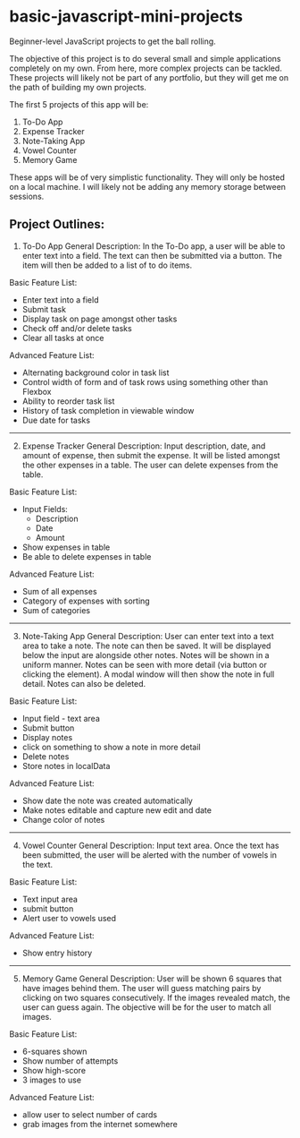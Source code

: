 # basic-javascript-mini-projects

Beginner-level JavaScript projects to get the ball rolling.

The objective of this project is to do several small and simple applications completely on my own. From here, more complex projects can be tackled. These projects will likely not be part of any portfolio, but they will get me on the path of building my own projects.

The first 5 projects of this app will be:

1. To-Do App
2. Expense Tracker
3. Note-Taking App
4. Vowel Counter
5. Memory Game

These apps will be of very simplistic functionality. They will only be hosted on a local machine. I will likely not be adding any memory storage between sessions.

## Project Outlines:

1. To-Do App
   General Description: In the To-Do app, a user will be able to enter text into a field. The text can then be submitted via a button. The item will then be added to a list of to do items.

Basic Feature List:

- Enter text into a field
- Submit task
- Display task on page amongst other tasks
- Check off and/or delete tasks
- Clear all tasks at once

Advanced Feature List:

- Alternating background color in task list
- Control width of form and of task rows using something other than Flexbox
- Ability to reorder task list
- History of task completion in viewable window
- Due date for tasks

---

2. Expense Tracker
   General Description: Input description, date, and amount of expense, then submit the expense. It will be listed amongst the other expenses in a table. The user can delete expenses from the table.

Basic Feature List:

- Input Fields:
  - Description
  - Date
  - Amount
- Show expenses in table
- Be able to delete expenses in table

Advanced Feature List:

- Sum of all expenses
- Category of expenses with sorting
- Sum of categories

---

3. Note-Taking App
   General Description: User can enter text into a text area to take a note. The note can then be saved. It will be displayed below the input are alongside other notes. Notes will be shown in a uniform manner. Notes can be seen with more detail (via button or clicking the element). A modal window will then show the note in full detail. Notes can also be deleted.

Basic Feature List:

- Input field - text area
- Submit button
- Display notes
- click on something to show a note in more detail
- Delete notes
- Store notes in localData

Advanced Feature List:

- Show date the note was created automatically
- Make notes editable and capture new edit and date
- Change color of notes

---

4. Vowel Counter
   General Description: Input text area. Once the text has been submitted, the user will be alerted with the number of vowels in the text.

Basic Feature List:

- Text input area
- submit button
- Alert user to vowels used

Advanced Feature List:

- Show entry history

---

5. Memory Game
   General Description: User will be shown 6 squares that have images behind them. The user will guess matching pairs by clicking on two squares consecutively. If the images revealed match, the user can guess again. The objective will be for the user to match all images.

Basic Feature List:

- 6-squares shown
- Show number of attempts
- Show high-score
- 3 images to use

Advanced Feature List:

- allow user to select number of cards
- grab images from the internet somewhere
